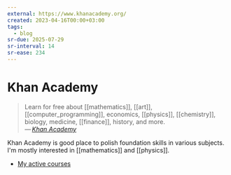 ```yaml
---
external: https://www.khanacademy.org/
created: 2023-04-16T00:00+03:00
tags:
  - blog
sr-due: 2025-07-29
sr-interval: 14
sr-ease: 234
---
```


# Khan Academy

> Learn for free about [[mathematics]], [[art]], [[computer_programming]],
> economics, [[physics]], [[chemistry]], biology, medicine, [[finance]],
> history, and more.\
— <cite>[Khan Academy](https://www.khanacademy.org/)</cite>

Khan Academy is good place to polish foundation skills
in various subjects. I'm mostly interested in [[mathematics]] and [[physics]].

- [My active courses](https://www.khanacademy.org/profile/me/courses)
